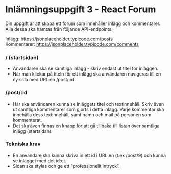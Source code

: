 # Inlämningsuppgift 3 - React Forum

Din uppgift är att skapa ett forum som innehåller inlägg och kommentarer. Alla dessa ska hämtas från följande API-endpoints:
<br>

Inlägg: https://jsonplaceholder.typicode.com/posts
<br>
Kommentarer: https://jsonplaceholder.typicode.com/comments

### / (startsidan)
  - Användaren ska se samtliga inlägg - skriv endast ut titel för inläggen.
  - När man klickar på titeln för ett inlägg ska användaren navigeras till en ny sida med URL:en /post/:id .

### /post/:id
  - Här ska användaren kunna se inläggets titel och textinnehåll. Skriv även ut samtliga kommentarer som gjorts i detta inlägg. Varje kommentar ska innehålla dess textinnehåll, samt namn och mail på personen som kommenterat.
  - Det ska även finnas en knapp för att gå tillbaka till listan över samtliga inlägg (startsidan).

### Tekniska krav

  - En användare ska kunna skriva in ett id i URL:en (t.ex /post/9) och kunna se inlägget med det id:et.
  - Sidan ska stylas och ge ett “professionellt intryck”.
